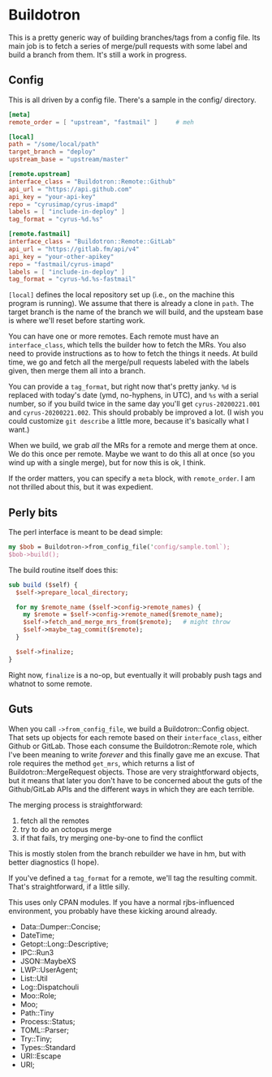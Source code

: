 # Buildotron

This is a pretty generic way of building branches/tags from a config file. Its
main job is to fetch a series of merge/pull requests with some label and build
a branch from them. It's still a work in progress.

## Config

This is all driven by a config file. There's a sample in the config/
directory.

```toml
[meta]
remote_order = [ "upstream", "fastmail" ]     # meh

[local]
path = "/some/local/path"
target_branch = "deploy"
upstream_base = "upstream/master"

[remote.upstream]
interface_class = "Buildotron::Remote::Github"
api_url = "https://api.github.com"
api_key = "your-api-key"
repo = "cyrusimap/cyrus-imapd"
labels = [ "include-in-deploy" ]
tag_format = "cyrus-%d.%s"

[remote.fastmail]
interface_class = "Buildotron::Remote::GitLab"
api_url = "https://gitlab.fm/api/v4"
api_key = "your-other-apikey"
repo = "fastmail/cyrus-imapd"
labels = [ "include-in-deploy" ]
tag_format = "cyrus-%d.%s-fastmail"
```

`[local]` defines the local repository set up (i.e., on the machine this
program is running). We assume that there is already a clone in `path`. The
target branch is the name of the branch we will build, and the upsteam base is
where we'll reset before starting work.

You can have one or more remotes. Each remote must have an `interface_class`,
which tells the builder how to fetch the MRs. You also need to provide
instructions as to how to fetch the things it needs. At build time, we go and
fetch all the merge/pull requests labeled with the labels given, then merge
them all into a branch.

You can provide a `tag_format`, but right now that's pretty janky. `%d` is
replaced with today's date (ymd, no-hyphens, in UTC), and `%s` with a serial
number, so if you build twice in the same day you'll get `cyrus-20200221.001`
and `cyrus-20200221.002`. This should probably be improved a lot.
(I wish you could customize `git describe` a little more, because it's
basically what I want.)

When we build, we grab _all_ the MRs for a remote and merge them at once. We
do this once per remote. Maybe we want to do this all at once (so you wind up
with a single merge), but for now this is ok, I think.

If the order matters, you can specify a `meta` block, with `remote_order`.
I am not thrilled about this, but it was expedient.

## Perly bits

The perl interface is meant to be dead simple:

```perl
my $bob = Buildotron->from_config_file('config/sample.toml`);
$bob->build();
```

The build routine itself does this:

```perl
sub build ($self) {
  $self->prepare_local_directory;

  for my $remote_name ($self->config->remote_names) {
    my $remote = $self->config->remote_named($remote_name);
    $self->fetch_and_merge_mrs_from($remote);   # might throw
    $self->maybe_tag_commit($remote);
  }

  $self->finalize;
}
```

Right now, `finalize` is a no-op, but eventually it will probably push tags
and whatnot to some remote.


## Guts

When you call `->from_config_file`, we build a Buildotron::Config object.
That sets up objects for each remote based on their `interface_class`, either
Github or GitLab. Those each consume the Buildotron::Remote role, which I've
been meaning to write _forever_ and this finally gave me an excuse. That role
requires the method `get_mrs`, which returns a list of
Buildotron::MergeRequest objects. Those are very straightforward objects, but
it means that later you don't have to be concerned about the guts of the
Github/GitLab APIs and the different ways in which they are each terrible.

The merging process is straightforward:

1. fetch all the remotes
2. try to do an octopus merge
3. if that fails, try merging one-by-one to find the conflict

This is mostly stolen from the branch rebuilder we have in hm, but with better
diagnostics (I hope).

If you've defined a `tag_format` for a remote, we'll tag the resulting commit.
That's straightforward, if a little silly.

This uses only CPAN modules. If you have a normal rjbs-influenced environment,
you probably have these kicking around already.

- Data::Dumper::Concise;
- DateTime;
- Getopt::Long::Descriptive;
- IPC::Run3
- JSON::MaybeXS
- LWP::UserAgent;
- List::Util
- Log::Dispatchouli
- Moo::Role;
- Moo;
- Path::Tiny
- Process::Status;
- TOML::Parser;
- Try::Tiny;
- Types::Standard
- URI::Escape
- URI;
